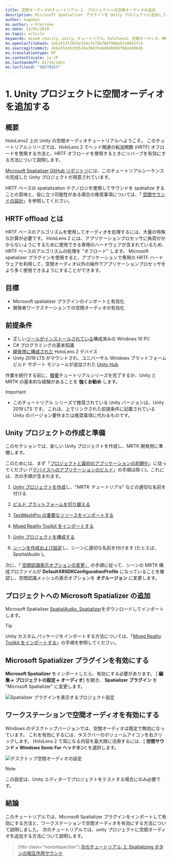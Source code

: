 ```yaml
---
title: 空間オーディオのチュートリアル-1. プロジェクトへの空間オーディオの追加
description: Microsoft Spatializer プラグインを Unity プロジェクトに追加して、HoloLens 2 HRTF ハードウェアオフロードにアクセスします。
author: kegodin
ms.author: v-hferrone
ms.date: 12/01/2019
ms.topic: article
keywords: mixed reality、unity、チュートリアル、hololens2、空間オーディオ、MRTK、mixed reality toolkit、UWP、Windows 10、HRTF、head 関連の転送機能、リバーブ、Microsoft Spatializer
ms.openlocfilehash: 1eb2913f1953e334cfe75b786f96bb51a9852fc5
ms.sourcegitcommit: a56a551ebc59529a3683fe6db90d59f982ab0b45
ms.translationtype: MT
ms.contentlocale: ja-JP
ms.lasthandoff: 01/19/2021
ms.locfileid: "98578453"
---
```

# <a name="1-adding-spatial-audio-to-your-unity-project"></a>1. Unity プロジェクトに空間オーディオを追加する

## <a name="overview"></a>概要

HoloLens2 上の Unity の空間オーディオチュートリアルへようこそ。 このチュートリアルシリーズでは、HoloLens 2 でヘッド関連の転送関数 (HRTF) オフロードを使用する方法と、HRTF オフロードを使用するときにリバーブを有効にする方法について説明します。

[Microsoft Spatializer GitHub リポジトリ](https://github.com/microsoft/spatialaudio-unity)には、このチュートリアルシーケンスの完成した Unity プロジェクトが用意されています。

HRTF ベースの spatialization テクノロジを使用してサウンドを spatialize することの意味と、役に立つ可能性がある場合の推奨事項については、「 [空間サウンドの設計](https://docs.microsoft.com/windows/mixed-reality/spatial-sound-design)」を参照してください。

## <a name="what-is-hrtf-offload"></a>HRTF offload とは

HRTF ベースのアルゴリズムを使用してオーディオを処理するには、大量の特殊な計算が必要です。 HoloLens 2 には、アプリケーションプロセッサに負荷がかからないようにするために使用できる専用のハードウェアが含まれているため、HRTF ベースのアルゴリズムの処理を "オフロード" します。  Microsoft spatializer プラグインを使用すると、アプリケーションで専用の HRTF ハードウェアを利用して、空間オーディオ以外の操作でアプリケーションプロセッサをより多く使用できるようにすることができます。

## <a name="objectives"></a>目標

* Microsoft spatializer プラグインのインポートと有効化
* 開発者ワークステーションでの空間オーディオの有効化

## <a name="prerequisites"></a>前提条件

* 正しい[ツールがインストールされている](../../install-the-tools.md)構成済みの Windows 10 PC
* C# プログラミングの基本知識
* [開発用に構成された](../../platform-capabilities-and-apis/using-visual-studio.md#enabling-developer-mode) HoloLens 2 デバイス
* Unity 2019 LTS がマウントされ、ユニバーサル Windows プラットフォーム ビルド サポート モジュールが追加された <a href="https://docs.unity3d.com/Manual/GettingStartedInstallingHub.html" target="_blank">Unity Hub</a>

作業を続行する前に、[概要](mr-learning-base-01.md)チュートリアルシリーズを完了するか、Unity と MRTK の基本的な経験があることを **強くお勧め** します。

> [!IMPORTANT]
>
> * このチュートリアル シリーズで推奨されている Unity バージョンは、Unity 2019 LTS です。 これは、上でリンクされた前提条件に記載されている Unity のバージョン要件または推奨事項に代わるものです。

## <a name="creating-and-preparing-the-unity-project"></a>Unity プロジェクトの作成と準備

このセクションでは、新しい Unity プロジェクトを作成し、MRTK 開発用に準備します。

このためには、まず「[プロジェクトと最初のアプリケーションの初期化](mr-learning-base-02.md)」に従ってください (「[デバイスへのアプリケーションのビルド](mr-learning-base-02.md#building-your-application-to-your-hololens-2)」の手順は除く)。これには、次の手順が含まれます。

1. [Unity プロジェクトを作成](mr-learning-base-02.md#creating-the-unity-project)し、"*MRTK チュートリアル*" などの適切な名前を付ける

1. [ビルド プラットフォームを切り替える](mr-learning-base-02.md#configuring-the-unity-project)

1. [TextMeshPro の重要なリソースをインポートする](mr-learning-base-02.md#importing-the-textmeshpro-essential-resources)

1. [Mixed Reality Toolkit をインポートする](mr-learning-base-02.md#importing-the-mixed-reality-toolkit)

1. [Unity プロジェクトを構成する](mr-learning-base-02.md#configuring-the-unity-project)

1. [シーンを作成および設定](mr-learning-base-02.md#creating-and-configuring-the-scene)し、シーンに適切な名前を付けます (たとえば、 *SpatialAudio* )。

次に、「 [空間認識表示オプションの変更」](mr-learning-base-03.md#changing-the-spatial-awareness-display-option) の手順に従って、シーンの MRTK 構成プロファイルが **DefaultXRSDKConfigurationProfile** になっていることを確認し、空間認識メッシュの表示オプションを **オクルージョン** に変更します。

## <a name="adding-microsoft-spatializer-to-the-project"></a>プロジェクトへの Microsoft Spatializer の追加

Microsoft Spatializer <a href="https://github.com/microsoft/spatialaudio-unity/releases/download/v1.0.18/Microsoft.SpatialAudio.Spatializer.Unity.1.0.18.unitypackage" target="_blank">SpatialAudio. Spatializer</a>をダウンロードしてインポートします。

>[!TIP]
> Unity カスタム パッケージをインポートする方法については、「[Mixed Reality Toolkit をインポートする](../../../mrlearning-base-ch1.md#import-the-mixed-reality-toolkit)」の手順を参照してください。

## <a name="enable-the-microsoft-spatializer-plugin"></a>Microsoft Spatializer プラグインを有効にする

**Microsoft Spatializer** をインポートしたら、有効にする必要があります。 [ **編集-> プロジェクトの設定-> オーディオ**] を開き、 **Spatializer プラグイン** を "Microsoft Spatializer" に変更します。

![Spatializer プラグインを表示するプロジェクト設定](images/spatial-audio/spatial-audio-01-section3-step1-1.png)

## <a name="enable-spatial-audio-on-your-workstation"></a>ワークステーションで空間オーディオを有効にする

Windows のデスクトップバージョンでは、空間オーディオは既定で無効になっています。 これを有効にするには、タスクバーのボリュームアイコンを右クリックします。 HoloLens 2 で耳になる内容を最大限に活用するには、[ **空間サウンド > Windows Sonic For ヘッドホン**] を選択します。

![デスクトップ空間オーディオの設定](images/spatial-audio/spatial-audio-01-section4-step1-1.png)

> [!NOTE]
> この設定は、Unity エディターでプロジェクトをテストする場合にのみ必要です。

## <a name="congratulations"></a>結論

このチュートリアルでは、Microsoft Spatializer プラグインをインポートして有効にする方法と、ワークステーションで空間オーディオを有効にする方法について説明しました。
次のチュートリアルでは、unity プロジェクトに空間オーディオを追加する方法について説明します。

> [!div class="nextstepaction"]
> [次のチュートリアル: 2. Spatializing ボタンの相互作用サウンド](unity-spatial-audio-ch2.md)
